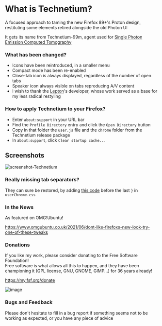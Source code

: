 # What is Technetium?
A focused approach to taming the new Firefox 89+'s Proton design, restituting some elements retired alongside the old Photon UI

It gets its name from Technetium-99m, agent used for [Single Photon Emission Computed Tomography](https://en.wikipedia.org/wiki/Single-photon_emission_computed_tomography)


### What has been changed?
- Icons have been reintroduced, in a smaller menu
- Compact mode has been re-enabled
- Close-tab icon is always displayed, regardless of the number of open tabs 
- Speaker icon always visible on tabs reproducing A/V content
- I wish to thank the [Lepton](https://github.com/black7375/Firefox-UI-Fix)'s developer, whose work served as a base for my less radical restyling


### How to apply Technetium to your Firefox?
-  Enter `about:support` in your URL bar
-  Find the `Profile Directory` entry and click the `Open Directory` button
-  Copy in that folder the `user.js` file and the `chrome` folder from the Technetium release package
-  In `about:support`, click `Clear startup cache...`

## Screenshots

![screenshot-Technetium](https://user-images.githubusercontent.com/16632292/122136471-dca69480-ce42-11eb-8a49-6a13ad77c9aa.png)

### Really missing tab separators?
They can sure be restored, by adding [this code](https://pastebin.com/yHggpULx) before the last `}` in `userChrome.css`

### In the News   
As featured on OMG!Ubuntu!

https://www.omgubuntu.co.uk/2021/06/dont-like-firefoxs-new-look-try-one-of-these-tweaks

### Donations
If you like my work, please consider donating to the Free Software Foundation!   
Free software is what allows all this to happen, and they have been championing it (GPL license, GNU, GNOME, GIMP...) for 36 years already!

https://my.fsf.org/donate  

![image](https://user-images.githubusercontent.com/16632292/122197289-53ba4800-ce98-11eb-9d8c-f318f587619f.png)

### Bugs and Feedback
Please don't hesitate to fill in a bug report if something seems not to be working as expected, or you have any piece of advice
